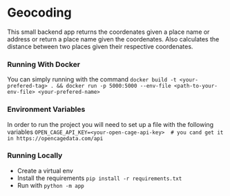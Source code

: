 # Geocoding

This small backend app returns the coordenates given a place name or address or return a place name given the coordenates.
Also calculates the distance between two places given their respective coordenates.

### Running With Docker

You can simply running with the command `docker build -t <your-prefered-tag> . && docker run -p 5000:5000 --env-file <path-to-your-env-file> <your-prefered-name>`


### Environment Variables

In order to run the project you will need to set up a file with the following variables
`OPEN_CAGE_API_KEY=<your-open-cage-api-key>  # you cand get it in https://opencagedata.com/api`

### Running Locally

- Create a virtual env
- Install the requirements `pip install -r requirements.txt`
- Run with `python -m app`
